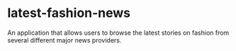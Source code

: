 # latest-fashion-news
An application that allows users to browse the latest stories on fashion from several different major news providers.
